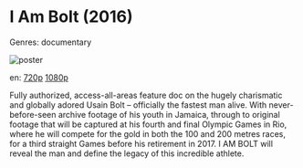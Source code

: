 # I Am Bolt (2016)

Genres: documentary

![poster](http://image.tmdb.org/t/p/w500/ak7IufApenKjfbe2Xbg0NsuPPRa.jpg)

en:
  [720p](magnet:?xt=urn:btih:4CCEF1F7856C749257A711946DE4C8AC52428B3C&tr=udp://glotorrents.pw:6969/announce&tr=udp://tracker.opentrackr.org:1337/announce&tr=udp://torrent.gresille.org:80/announce&tr=udp://tracker.openbittorrent.com:80&tr=udp://tracker.coppersurfer.tk:6969&tr=udp://tracker.leechers-paradise.org:6969&tr=udp://p4p.arenabg.ch:1337&tr=udp://tracker.internetwarriors.net:1337)
  [1080p](magnet:?xt=urn:btih:453B31AE3081820D80F6387074EB1CFF4615D9F1&tr=udp://glotorrents.pw:6969/announce&tr=udp://tracker.opentrackr.org:1337/announce&tr=udp://torrent.gresille.org:80/announce&tr=udp://tracker.openbittorrent.com:80&tr=udp://tracker.coppersurfer.tk:6969&tr=udp://tracker.leechers-paradise.org:6969&tr=udp://p4p.arenabg.ch:1337&tr=udp://tracker.internetwarriors.net:1337)
  


Fully authorized, access-all-areas feature doc on the hugely charismatic and globally adored Usain Bolt – officially the fastest man alive. With never-before-seen archive footage of his youth in Jamaica, through to original footage that will be captured at his fourth and final Olympic Games in Rio, where he will compete for the gold in both the 100 and 200 metres races, for a third straight Games before his retirement in 2017. I AM BOLT will reveal the man and define the legacy of this incredible athlete.